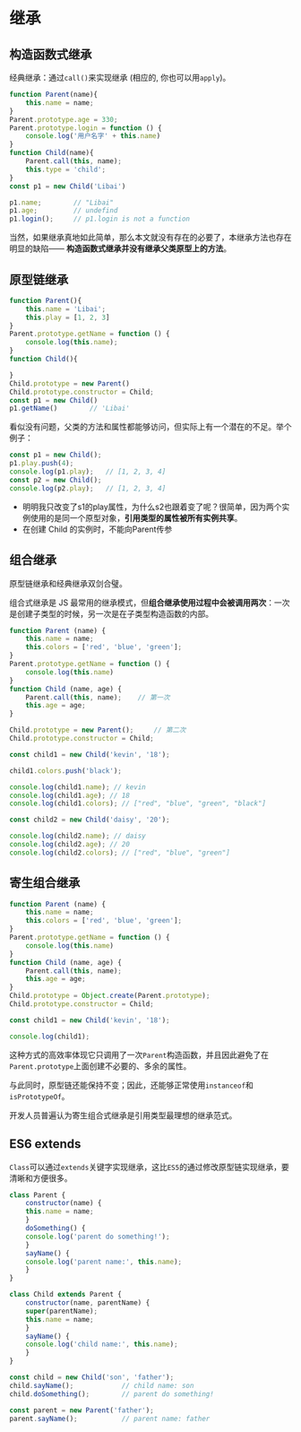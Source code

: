 # 继承

## 构造函数式继承

经典继承：通过`call()`来实现继承 (相应的, 你也可以用`apply`)。

```js
function Parent(name){
    this.name = name;
}
Parent.prototype.age = 330;
Parent.prototype.login = function () {
    console.log('用户名字' + this.name)
}
function Child(name){
    Parent.call(this, name);
    this.type = 'child';
}
const p1 = new Child('Libai')

p1.name;        // "Libai"
p1.age;         // undefind
p1.login();     // p1.login is not a function
```

当然，如果继承真地如此简单，那么本文就没有存在的必要了，本继承方法也存在明显的缺陷—— **构造函数式继承并没有继承父类原型上的方法**。


## 原型链继承

```js
function Parent(){
    this.name = 'Libai';
    this.play = [1, 2, 3]
}
Parent.prototype.getName = function () {
    console.log(this.name);
}
function Child(){

}
Child.prototype = new Parent()
Child.prototype.constructor = Child;
const p1 = new Child()
p1.getName()        // 'Libai'
```

看似没有问题，父类的方法和属性都能够访问，但实际上有一个潜在的不足。举个例子：

```js
const p1 = new Child();
p1.play.push(4);
console.log(p1.play);   // [1, 2, 3, 4]
const p2 = new Child();
console.log(p2.play);   // [1, 2, 3, 4]
```

- 明明我只改变了s1的play属性，为什么s2也跟着变了呢？很简单，因为两个实例使用的是同一个原型对象，**引用类型的属性被所有实例共享**。
- 在创建 Child 的实例时，不能向Parent传参

## 组合继承

原型链继承和经典继承双剑合璧。

组合式继承是 JS 最常用的继承模式，但**组合继承使用过程中会被调用两次**：一次是创建子类型的时候，另一次是在子类型构造函数的内部。

```js
function Parent (name) {
    this.name = name;
    this.colors = ['red', 'blue', 'green'];
}
Parent.prototype.getName = function () {
    console.log(this.name)
}
function Child (name, age) {
    Parent.call(this, name);    // 第一次
    this.age = age; 
}

Child.prototype = new Parent();     // 第二次
Child.prototype.constructor = Child;

const child1 = new Child('kevin', '18');

child1.colors.push('black');

console.log(child1.name); // kevin
console.log(child1.age); // 18
console.log(child1.colors); // ["red", "blue", "green", "black"]

const child2 = new Child('daisy', '20');

console.log(child2.name); // daisy
console.log(child2.age); // 20
console.log(child2.colors); // ["red", "blue", "green"]
```


## 寄生组合继承

```js
function Parent (name) {
    this.name = name;
    this.colors = ['red', 'blue', 'green'];
}
Parent.prototype.getName = function () {
    console.log(this.name)
}
function Child (name, age) {
    Parent.call(this, name);
    this.age = age;
}
Child.prototype = Object.create(Parent.prototype);
Child.prototype.constructor = Child;

const child1 = new Child('kevin', '18');

console.log(child1);
```

这种方式的高效率体现它只调用了一次`Parent`构造函数，并且因此避免了在`Parent.prototype`上面创建不必要的、多余的属性。

与此同时，原型链还能保持不变；因此，还能够正常使用`instanceof`和`isPrototypeOf`。

开发人员普遍认为寄生组合式继承是引用类型最理想的继承范式。

## ES6 extends

`Class`可以通过`extends`关键字实现继承，这比`ES5`的通过修改原型链实现继承，要清晰和方便很多。

```js
class Parent {
    constructor(name) {
	this.name = name;
    }
    doSomething() {
	console.log('parent do something!');
    }
    sayName() {
	console.log('parent name:', this.name);
    }
}

class Child extends Parent {
    constructor(name, parentName) {
	super(parentName);
	this.name = name;
    }
    sayName() {
 	console.log('child name:', this.name);
    }
}

const child = new Child('son', 'father');
child.sayName();            // child name: son
child.doSomething();        // parent do something!

const parent = new Parent('father');
parent.sayName();           // parent name: father
```